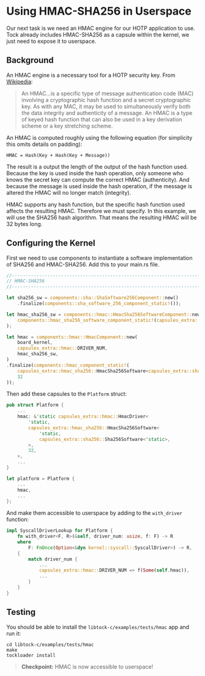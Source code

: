 # Using HMAC-SHA256 in Userspace

Our next task is we need an HMAC engine for our HOTP application to use. Tock
already includes HMAC-SHA256 as a capsule within the kernel, we just need to
expose it to userspace.

## Background

An HMAC engine is a necessary tool for a HOTP security key. From
[Wikipedia](https://en.wikipedia.org/wiki/HMAC):

> An HMAC...is a specific type of message authentication code (MAC) involving a
> cryptographic hash function and a secret cryptographic key. As with any MAC,
> it may be used to simultaneously verify both the data integrity and
> authenticity of a message. An HMAC is a type of keyed hash function that can
> also be used in a key derivation scheme or a key stretching scheme.

An HMAC is computed roughly using the following equation (for simplicity this
omits details on padding):

```
HMAC = Hash(Key + Hash(Key + Message))
```

The result is a output the length of the output of the hash function used.
Because the key is used inside the hash operation, only someone who knows the
secret key can compute the correct HMAC (authenticity). And because the message
is used inside the hash operation, if the message is altered the HMAC will no
longer match (integrity).

HMAC supports any hash function, but the specific hash function used affects the
resulting HMAC. Therefore we must specify. In this example, we will use the
SHA256 hash algorithm. That means the resulting HMAC will be 32 bytes long.

## Configuring the Kernel

First we need to use components to instantiate a software implementation of
SHA256 and HMAC-SHA256. Add this to your main.rs file.

```rust
//--------------------------------------------------------------------------
// HMAC-SHA256
//--------------------------------------------------------------------------

let sha256_sw = components::sha::ShaSoftware256Component::new()
    .finalize(components::sha_software_256_component_static!());

let hmac_sha256_sw = components::hmac::HmacSha256SoftwareComponent::new(sha256_sw).finalize(
    components::hmac_sha256_software_component_static!(capsules_extra::sha256::Sha256Software),
);

let hmac = components::hmac::HmacComponent::new(
    board_kernel,
    capsules_extra::hmac::DRIVER_NUM,
    hmac_sha256_sw,
)
.finalize(components::hmac_component_static!(
    capsules_extra::hmac_sha256::HmacSha256Software<capsules_extra::sha256::Sha256Software>,
    32
));
```

Then add these capsules to the `Platform` struct:

```rust
pub struct Platform {
	...
	hmac: &'static capsules_extra::hmac::HmacDriver<
	    'static,
	    capsules_extra::hmac_sha256::HmacSha256Software<
	        'static,
	        capsules_extra::sha256::Sha256Software<'static>,
	    >,
	    32,
	>,
    ...
}

let platform = Platform {
    ...
    hmac,
    ...
};
```

And make them accessible to userspace by adding to the `with_driver` function:

```rust
impl SyscallDriverLookup for Platform {
    fn with_driver<F, R>(&self, driver_num: usize, f: F) -> R
    where
        F: FnOnce(Option<&dyn kernel::syscall::SyscallDriver>) -> R,
    {
        match driver_num {
        	...
            capsules_extra::hmac::DRIVER_NUM => f(Some(self.hmac)),
            ...
        }
    }
}
```

## Testing

You should be able to install the `libtock-c/examples/tests/hmac` app and run
it:

```
cd libtock-c/examples/tests/hmac
make
tockloader install
```

> **Checkpoint:** HMAC is now accessible to userspace!
